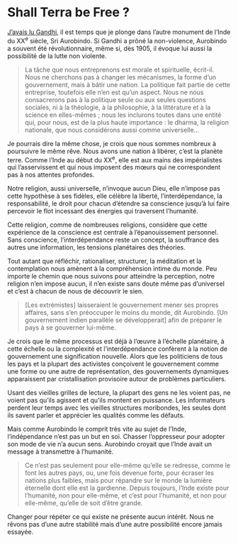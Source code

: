 # Shall Terra be Free ?

[J’avais lu Gandhi](http://blog.tcrouzet.com/2007/04/25/gandhi-et-l%e2%80%99open-source/), il est temps que je plonge dans l’autre monument de l’Inde du XX<sup>e</sup> siècle, Sri Aurobindo. Si Gandhi a prôné la non-violence, Aurobindo a souvent été révolutionnaire, même si, dès 1905, il évoque lui aussi la possibilité de la lutte non violente.

> La tâche que nous entreprenons est morale et spirituelle, écrit-il. Nous ne cherchons pas à changer les mécanismes, la forme d’un gouvernement, mais à bâtir une nation. La politique fait partie de cette entreprise, toutefois elle n’en est qu’un aspect. Nous ne nous consacrerons pas à la politique seule ou aux seules questions sociales, ni à la théologie, à la philosophie, à la littérature et à la science en elles-mêmes ; nous les inclurons toutes dans une entité qui, pour nous, est de la plus haute importance : le dharma, la religion nationale, que nous considérons aussi comme universelle…

Je pourrais dire la même chose, je crois que nous sommes nombreux à poursuivre le même rêve. Nous avons une nation à libérer, c’est la planète terre. Comme l’Inde au début du XX<sup>e</sup>, elle est aux mains des impérialistes qui l’asservissent et qui nous imposent des mœurs qui ne correspondent pas à nos attentes profondes.

Notre religion, aussi universelle, n’invoque aucun Dieu, elle n’impose pas cette hypothèse à ses fidèles, elle célèbre la liberté, l’interdépendance, la responsabilité, le droit pour chacun d’étendre sa conscience jusqu’à lui faire percevoir le flot incessant des énergies qui traversent l’humanité.

Cette religion, comme de nombreuses religions, considère que cette expérience de la conscience est centrale à l’épanouissement personnel. Sans conscience, l’interdépendance reste un concept, la souffrance des autres une information, les tensions planétaires des théories.

Tout autant que réfléchir, rationaliser, structurer, la méditation et la contemplation nous amènent à la compréhension intime du monde. Peu importe le chemin que nous suivons pour atteindre la perception, notre religion n’en impose aucun, il n’en existe sans doute même pas d’universel et c’est à chacun de nous de découvrir le sien.

> \[Les extrémistes\] laisseraient le gouvernement mener ses propres affaires, sans s’en préoccuper le moins du monde, dit Aurobindo. \[Un gouvernement indien parallèle se développerait\] afin de préparer le pays à se gouverner lui-même.

Je crois que le même processus est déjà à l’œuvre à l’échelle planétaire, à cette échelle ou la complexité et l’interdépendance confèrent à la notion de gouvernement une signification nouvelle. Alors que les politiciens de tous les pays et la plupart des activistes conçoivent le gouvernement comme une forme ou une autre de représentation, des gouvernements dynamiques apparaissent par cristallisation provisoire autour de problèmes particuliers.

Usant des vieilles grilles de lecture, la plupart des gens ne les voient pas, ne voient pas qu’ils agissent et qu’ils montent en puissance. Les informateurs perdent leur temps avec les vieilles structures moribondes, les seules dont ils savent parler et apprécier les qualités comme les défauts.

Mais comme Aurobindo le comprit très vite au sujet de l’Inde, l’indépendance n’est pas un but en soi. Chasser l’oppresseur pour adopter son mode de vie n’a aucun sens. Aurobindo croyait que l’Inde avait un message à transmettre à l’humanité.

> Ce n’est pas seulement pour elle-même qu’elle se redresse, comme le font les autres pays, ou, une fois devenue forte, pour écraser les nations plus faibles, mais pour répandre sur le monde la lumière éternelle dont elle est la gardienne. Depuis toujours, l’Inde existe pour l’humanité, non pour elle-même, et c’est pour l’humanité, et non pour elle-même, qu’elle de soit d’être grande.

Changer pour répéter ce qui existe ne présente aucun intérêt. Nous ne rêvons pas d’une autre stabilité mais d’une autre possibilité encore jamais essayée.